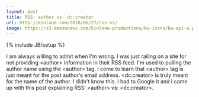 ```yaml
---
layout: post
title: RSS: author vs: dc:creator 
url: http://kinlane.com/2010/06/27/rss-vs/
image: https://s3.amazonaws.com/kinlane-productions/bw-icons/bw-api-a.png
---
```

{% include JB/setup %}
<p>
     I am always willing to admit when I'm wrong. I was just railing on a site for not providing &lt;author&gt; information in their RSS feed. I'm used to pulling the author name using the &lt;author&gt; tag. I come to learn that &lt;author&gt; tag is just meant for the post author's email address. &lt;dc:creator&gt; is truly meant for the name of the author. I didn't know this. I had to Google it and I came up with this post explaining RSS: &lt;author&gt; vs: &lt;dc:creator&gt;.
</p>
